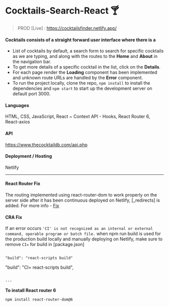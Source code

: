 # Cocktails-Search-React 🍸
> PROD [Live] : https://cocktailsfinder.netlify.app/

#### Cocktails consists of a straight forward user interface where there is a 
- List of cocktails by default, a search form to search for specific cocktails as we are typing, and along with the routes to the **Home** and **About** in the navigation bar.
- To get more details of a specific cocktail in the list, click on the **Details**. 
- For each page render the **Loading** component has been implemented and unknown route URLs are handled by the **Error** component.
- To run the project locally, clone the repo, `npm install` to install the dependencies and `npm start` to start up the development server on default port 3000.

#### Languages 
HTML, CSS, JavaScript, React ~ Context API - Hooks, React Router 6, React-axios

#### API
https://www.thecocktaildb.com/api.php

#### Deployment / Hosting
Netlify

---

#### React Router Fix

The routing implemented using react-router-dom to work properly on the server side after it has been continuous deployed on Netlify, [_redirects] is added. For more info -  [Fix](https://dev.to/dance2die/page-not-found-on-netlify-with-react-router-58mc)

#### CRA Fix

If an error occurs `'CI' is not recognized as an internal or external command, operable program or batch file.` when npm run build is used for the production build locally and manually deploying on Netlify, make sure to remove `CI=` for build in [package.json]

```

"build": "react-scripts build"

```

"build": "CI= react-scripts build",

```

---

```
**To install React router 6**

```sh
npm install react-router-dom@6
```


